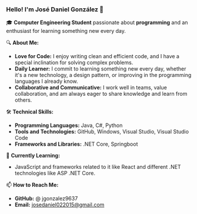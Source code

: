 <!--
### Hi there 👋

**jgonzalez9637/jgonzalez9637** is a ✨ _special_ ✨ repository because its `README.md` (this file) appears on your GitHub profile.

Here are some ideas to get you started:
-->
### Hello! I'm José Daniel González 👋

🎓 **Computer Engineering Student** passionate about **programming** and an enthusiast for learning something new every day.

🔍 **About Me:**
- **Love for Code:** I enjoy writing clean and efficient code, and I have a special inclination for solving complex problems.
- **Daily Learner:** I commit to learning something new every day, whether it's a new technology, a design pattern, or improving in the programming languages I already know.
- **Collaborative and Communicative:** I work well in teams, value collaboration, and am always eager to share knowledge and learn from others.

🛠 **Technical Skills:**
- **Programming Languages:** Java, C#, Python
- **Tools and Technologies:** GitHub, Windows, Visual Studio, Visual Studio Code
- **Frameworks and Libraries:** .NET Core, Springboot

🌱 **Currently Learning:**
- JavaScript and frameworks related to it like React and different .NET technologies like ASP .NET Core.

📫 **How to Reach Me:**
- **GitHub:** @ jgonzalez9637
- **Email:** josedaniel022015@gmail.com

